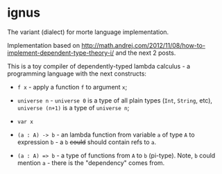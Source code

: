 ignus
=====

The variant (dialect) for morte language implementation.

Implementation based on http://math.andrej.com/2012/11/08/how-to-implement-dependent-type-theory-i/ and the next 2 posts.

This is a toy compiler of dependently-typed lambda calculus - a programming language with the next constructs:
* `f x` - apply a function `f` to argument `x`;

* `universe n` - `universe 0` is a type of all plain types (`Int`, `String`, etc), `universe (n+1)` is a type of `universe n`;

* `var x`

* `(a : A) -> b` - an lambda function from variable `a` of type `A` to expression `b` - a `b` ~~could~~ should contain refs to `a`.

* `(a : A) => b` - a type of functions from `A` to `b` (pi-type). Note, `b` could mention `a` - there is the "dependency" comes from.
